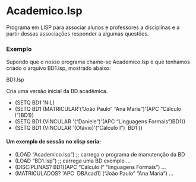 # Academico.Isp

Programa em LISP para associar alunos e professores a disciplinas e a partir dessas associações responder a algumas questões.

### Exemplo
Supondo que o nosso programa chame-se Academico.lsp e que tenhamos criado o arquivo BD1.lsp, mostrado abaixo:

BD1.lsp

Cria uma versão inicial da BD acadêmica.

- (SETQ BD1 'NIL)
- (SETQ BD1 (MATRICULAR'(“João Paulo” “Ana Maria”)'(APC “Cálculo I”)BD1))
- (SETQ BD1 (VINCULAR '(“Daniele”)'(APC “Linguagens Formais”)BD1))
- (SETQ BD1 (VINCULAR '(Otávio)'(“Cálculo I”)  BD1 ))

#### Um exemplo de sessão no xlisp seria:
- (LOAD “Academico.lsp”) ;; carrega o programa de manutenção da BD
- (LOAD “BD1.lsp”) ;; carrega uma BD exemplo
...
- (DISCIPLINAS? BD1)(APC “Cálculo I” “linguagens Formais”)
...
- (MATRICULADOS? &#39;APC  DBAcad1) (“João Paulo” “Ana Maria”)
...
